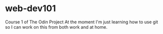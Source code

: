 # web-dev101
Course 1 of The Odin Project
At the moment I'm just learning how to use git so I can work on this from both work and at home.
